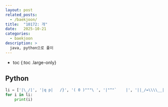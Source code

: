 ```yaml
---
layout: post
related_posts:
  - /baekjoon/
title:  "10172: 개"
date:   2025-10-21
categories:
  - baekjoon
description: >
  java, python으로 풀이
---
```

* toc
{:toc .large-only}

## Python
```python
li = ['|\_/|', '|q p|   /}', '( 0 )"""\ ', '|"^"`    |', '||_/=\\\\__|']
for i in li:
    print(i)
```